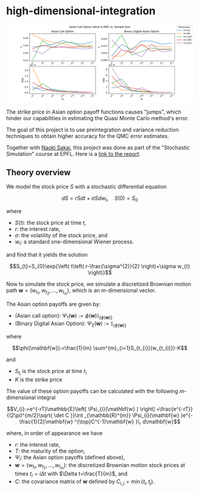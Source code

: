 # high-dimensional-integration
 
![](./figures/Asian_option_pricing.svg)

The strike price in Asian option payoff functions causes "jumps", which hinder our capabilities in estimating the Quasi Monte Carlo method's error.

The goal of this project is to use preintegration and variance reduction techniques to obtain higher accuracy for the QMC error estimates.

Together with [Naoki Sakai](https://github.com/Naokikiki), this project was done as part of the "Stochastic Simulation" course at EPFL. Here is a [link to the report](figures/paper.pdf). 

## Theory overview

We model the stock price $S$ with a stochastic differential equation
```math
dS=rSdt+\sigma Sdw_{t}, \quad S(0)=S_{0}
```

where 
- $S(t)$: the stock price at time $t$,
- $r$: the interest rate,
- $\sigma$: the volatility of the stock price, and
- $w_{t}$: a standard one-dimensional Wiener process.

and find that it yields the solution
```math
S_{t}=S_{0}\exp{\left( t\left( r-\frac{\sigma^{2}}{2} \right)+\sigma w_{t} \right)}
```

Now to simulate the stock price, we simulate a discretized Brownian motion path $\mathbf{w}=(w_{t_{1}},w_{t_{2}},\dots,w_{t_{m}})$, which is an $m$-dimensional vector.

The Asian option payoffs are given by:

- (Asian call option): $\Psi_{1}(\mathbf{w}):=\phi(\mathbf{w}) \mathbb{I}_{\{\phi(\mathbf{w})\}}$
- (Binary Digital Asian Option): $\Psi_{2}(\mathbf{w}):=\mathbb{I}_{\{\phi(\mathbf{w})\}}$

where 
```math
\phi(\mathbf{w}):=\frac{1}{m} \sum^{m}_{i=1}S_{t_{i}}(w_{t_{i}})-K
```
and 
- $S_{t_{i}}$ is the stock price at time $t_{i}$ 
- $K$ is the strike price

The value of these option payoffs can be calculated with the following $m$-dimensional integral
```math
V_{i}:=e^{-rT}\mathbb{E}\left[ \Psi_{i}(\mathbf{w} ) \right] =\frac{e^{-rT}}{(2\pi)^{m/2}\sqrt{ \det C }}\int _{\mathbb{R}^{m}} \Psi_{i}(\mathbf{w} )e^{-\frac{1}{2}\mathbf{w} ^{\top}C^{-1}\mathbf{w} }\, d\mathbf{w}
```

where, in order of appearance we have
- $r$: the interest rate,
- $T$: the maturity of the option,
- $\Psi_{i}$: the Asian option payoffs (defined above),
- $\mathbf{w}=(w_{t_{1}},w_{t_{2}},\dots,w_{t_{m}})$: the discretized Brownian motion stock prices at times $t_{i}=i\Delta t$ with $\Delta t=\frac{T}{m}$, and
- $C$: the covariance matrix of $\mathbf{w}$ defined by $C_{i,j}=\min\{ t_{i},t_{j} \}$.



